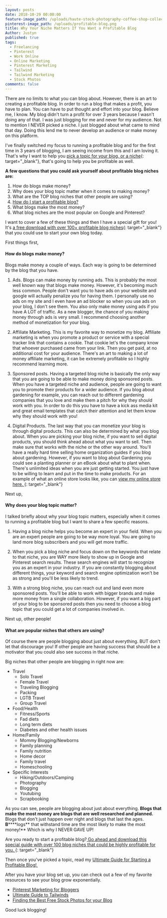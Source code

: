 ```yaml
---
layout: posts
date: 2018-10-29 00:00:00
feature-image_path: /uploads/haute-stock-photography-coffee-shop-collection-final-9.jpg
pinterest-image_path: /uploads/profitable-blog.png
title: Why Your Niche Matters If You Want a Profitable Blog
Author: Justyn
published: true
tags:
  - Freelancing
  - Pinterest
  - Work Online
  - Online Marketing
  - Pinterest Marketing
  - Tailwind
  - Tailwind Marketing
  - Stock Photos
comments: false
---
```


There are no limits to what you can blog about. However, there is an art to creating a profitable blog. In order to run a blog that makes a profit, you have to plan. You can have to put thought and effort into your blog. Believe me, I know. My blog didn't turn a profit for over 3 years because I wasn't doing any of that. I was just blogging for me and never for my audience. Not to mention I NEVER picked a niche. I just blogged about what came to mind that day. Doing this lend me to never develop an audience or make money on this platform.

I've finally switched my focus to running a profitable blog and for the first time in 3 years of blogging, I am seeing income from this and I am loving it. That's why I want to help you [pick a topic for your blog, or a niche](https://www.subscribepage.com/100-blog-niches){: target="_blank"}, that's going to help you be profitable as well.&nbsp;

**A few questions that you could ask yourself about profitable blog niches are:**&nbsp;

1. How do blogs make money?
2. Why does your blog topic matter when it comes to making money?
3. What are the TOP blog niches that other people are using?
4. [How do I start a profitable blog?](/the-ultimate-guide-to-starting-a-profitable-blog/)
5. What blogs make the most money?
6. What blog niches are the most popular on Google and Pinterest?

I want to cover a few of these things and then I have a special gift for you! It's [a free download with over 100+ profitable blog niches](https://www.subscribepage.com/100-blog-niches){: target="_blank"} that you could use to start your own blog today.&nbsp;

First things first,&nbsp;

#### How do blogs make money?

Blogs make money a couple of ways. Each way is going to be determined by the blog that you have.&nbsp;

1. Ads. Blogs can make money by running ads. This is probably the most well known way that blogs make money. However, it's becoming much less common. People don't want you to have ads on your website and google will actually penalize you for having them. I personally use no ads on my site and I even have an ad blocker so when you use ads on your blog, I don't see them. You also only make money using ads if you have A LOT of traffic. As a new blogger, the chance of you making money through ads is very small. I recommend choosing another method of monetization for your blog.&nbsp;

2. Affiliate Marketing. This is my favorite way to monetize my blog. Affiliate marketing is when you promote a product or service with a special tracker link that contains a cookie. That cookie let's the company know that whoever purchased came from your link. Then you get paid, at no additional cost for your audience. There's an art to making a lot of money affiliate marketing, it can be extremely profitable so I highly recommend learning more.&nbsp;

3. Sponsored posts. Having a targeted blog niche is basically the only way that you are going to be able to make money doing sponsored posts. When you have a targeted niche and audience, people are going to want you to promote their products for a wider audience. If you blog about gardening for example, you can reach out to different gardening companies that you love and make them a pitch for why they should work with you. In order to do this you have to have a kick ass media kit and great email templates that catch their attention and let them know why they should work with you!&nbsp;

4. Digital Products. The last way that you can monetize your blog is through digital products. This can also be determined by what you blog about. When you are picking your blog niche, if you want to sell digital products, you should think ahead about what you want to sell. Then make sure that works with the niche or the other way around. You'll have a really hard time selling home organization guides if you blog about gardening. However, if you want to blog about Gardening you could see a planting planner or an eBook about what to plant when. There's unlimited ideas when you are just getting started. You just have to be willing to learn and put in the time to make products. For an example of what an online store looks like, you can [view my online store here.&nbsp;](https://justynjen.teachable.com){: target="_blank"}

Next up,&nbsp;

#### Why does your blog topic matter?

I talked briefly about why your blog topic matters, especially when it comes to running a profitable blog but I want to share a few specific reasons.&nbsp;

1. Having a blog niche helps you become an expert in your field. When you are an expert people are going to be way more loyal. You are going to land more blog subscribers and you will get more traffic.&nbsp;

2. When you pick a blog niche and focus down on the keywords that relate to that niche, you are WAY more likely to show up in Google and Pinterest search results. These search engines will start to recognize you as an expert in your industry. If you are constantly blogging about different things, your keyword and search engine optimization won't be as strong and you'll be less likely to trend.&nbsp;

3. With a strong blog niche, you can reach out and land even more sponsored posts. You'll be able to work with bigger brands and make more money from a single collaboration. However, if you want a big part of your blog to be sponsored posts then you need to choose a blog topic that you could get a lot of companies involved in.&nbsp;

Next up, other people!&nbsp;

#### What are popular niches that others are using?

Of course there are people blogging about just about everything. BUT don't let that discourage you! If other people are having success that should be a motivator that you could also see success in that niche.&nbsp;

Big niches that other people are blogging in right now are:&nbsp;

* Travel
  * Solo Travel&nbsp;
  * Female Travel
  * Traveling Blogging
  * Packing
  * LGTB Travel&nbsp;
  * Group Travel&nbsp;
* Food/Health
  * Fitness/Sports
  * Fad diets
  * Long term diets
  * Diabetes and other health issues
* Home/Family
  * Mommy Blogging/Newborns
  * Family planning
  * Family nutrition
  * Home decor
  * Family travel
  * Homeschooling
* Specific Interests
  * Hiking/Outdoors/Camping
  * Photography
  * Blogging
  * Youtubing&nbsp;
  * Scrapbooking

As you can see, people are blogging about just about everything. **Blogs that make the most money are blogs that are well researched and planned.** Blogs that don't just happen over night and blogs that last the ages. **B****\*\*logs** that withstand time are the most likely to make the most money!\*\* Which is why I NEVER GAVE UP!&nbsp;

Are you ready to start a profitable blog?[ Go ahead and download this special guide with over 100 blog niches that could be highly profitable for you.&nbsp;](https://www.subscribepage.com/100-blog-niches){: target="_blank"}

Then once you've picked a topic, read my [Ultimate Guide for Starting a Profitable Blog!&nbsp;](/the-ultimate-guide-to-starting-a-profitable-blog/)

After you have your blog set up, you can check out a few of my favorite resources to see your blog grow exponentially.&nbsp;

* [Pinterest Marketing for Bloggers](/a-beginners-guide-to-pinterest/)
* [Ultimate Guide to Tailwinds](/the-beginners-guide-to-tailwind/)
* [Finding the Best Free Stock Photos for your Blog](/18-websites-with-the-best-free-stock-photos/)

Good luck blogging!

&nbsp;

&nbsp;

&nbsp;